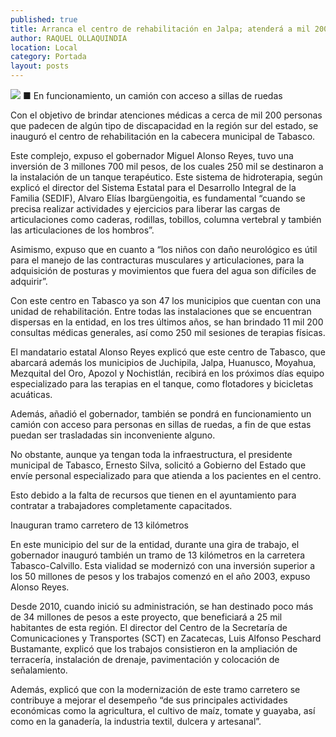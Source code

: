 ```yaml
---
published: true
title: Arranca el centro de rehabilitación en Jalpa; atenderá a mil 200 personas con discapacidad
author: RAQUEL OLLAQUINDIA
location: Local
category: Portada
layout: posts
---
```


![](http://i.imgur.com/rkyYZrom.jpg)
■ En funcionamiento, un camión con acceso a sillas de ruedas

Con el objetivo de brindar atenciones médicas a cerca de mil 200 personas que padecen de algún tipo de discapacidad en la región sur del estado, se inauguró el centro de rehabilitación en la cabecera municipal de Tabasco.

Este complejo, expuso el gobernador Miguel Alonso Reyes, tuvo una inversión de 3 millones 700 mil pesos, de los cuales 250 mil se destinaron a la instalación de un tanque terapéutico.
Este sistema de hidroterapia, según explicó el director del Sistema Estatal para el Desarrollo Integral de la Familia (SEDIF), Alvaro Elías Ibargüengoitia, es fundamental “cuando se precisa realizar actividades y ejercicios para liberar las cargas de articulaciones como caderas, rodillas, tobillos, columna vertebral y también las articulaciones de los hombros”.

Asimismo, expuso que en cuanto a “los niños con daño neurológico es útil para el manejo de las contracturas musculares y articulaciones, para la adquisición de posturas y movimientos que fuera del agua son difíciles de adquirir”.

Con este centro en Tabasco ya son 47 los municipios que cuentan con una unidad de rehabilitación. Entre todas las instalaciones que se encuentran dispersas en la entidad, en los tres últimos años, se han brindado 11 mil 200 consultas médicas generales, así como 250 mil sesiones de terapias físicas.

El mandatario estatal Alonso Reyes explicó que este centro de Tabasco, que abarcará además los municipios de Juchipila, Jalpa, Huanusco, Moyahua, Mezquital del Oro, Apozol y Nochistlán, recibirá en los próximos días equipo especializado para las terapias en el tanque, como flotadores y bicicletas acuáticas.

Además, añadió el gobernador, también se pondrá en funcionamiento un camión con acceso para personas en sillas de ruedas, a fin de que estas puedan ser trasladadas sin inconveniente alguno.

No obstante, aunque ya tengan toda la infraestructura, el presidente municipal de Tabasco, Ernesto Silva, solicitó a Gobierno del Estado que envíe personal especializado para que atienda a los pacientes en el centro.

Esto debido a la falta de recursos que tienen en el ayuntamiento para contratar a trabajadores completamente capacitados.

Inauguran tramo carretero de 13 kilómetros

En este municipio del sur de la entidad, durante una gira de trabajo, el gobernador inauguró también un tramo de 13 kilómetros en la carretera Tabasco-Calvillo.
Esta vialidad se modernizó con una inversión superior a los 50 millones de pesos y los trabajos comenzó en el año 2003, expuso Alonso Reyes.

Desde 2010, cuando inició su administración, se han destinado poco más de 34 millones de pesos a este proyecto, que beneficiará a 25 mil habitantes de esta región.
El director del Centro de la Secretaría de Comunicaciones y Transportes (SCT) en Zacatecas, Luis Alfonso Peschard Bustamante, explicó que los trabajos consistieron en la ampliación de terracería, instalación de drenaje, pavimentación y colocación de señalamiento.

Además, explicó que con la modernización de este tramo carretero se contribuye a mejorar el desempeño “de sus principales actividades económicas como la agricultura, el cultivo de maíz, tomate y guayaba, así como en la ganadería, la industria textil, dulcera y artesanal”.
